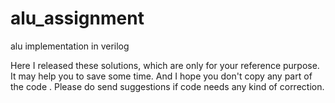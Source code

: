 # alu_assignment
alu implementation in verilog

Here I released these solutions, which are only for your reference purpose. It may help you to save some time. And I hope you don't copy any part of the code .
Please do send suggestions if code needs any kind of correction.
